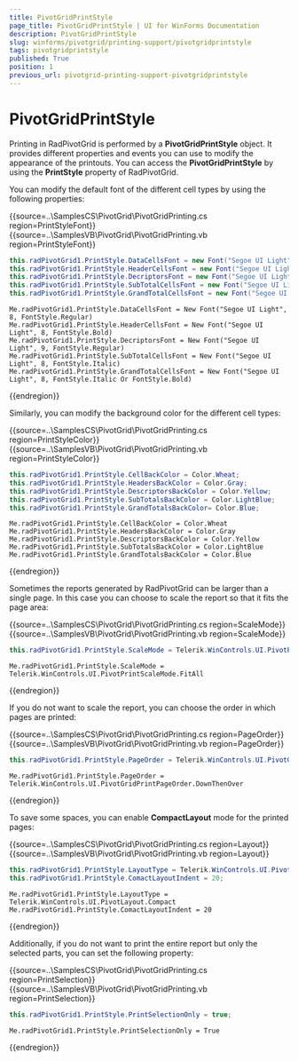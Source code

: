 ```yaml
---
title: PivotGridPrintStyle
page_title: PivotGridPrintStyle | UI for WinForms Documentation
description: PivotGridPrintStyle
slug: winforms/pivotgrid/printing-support/pivotgridprintstyle
tags: pivotgridprintstyle
published: True
position: 1
previous_url: pivotgrid-printing-support-pivotgridprintstyle
---
```


# PivotGridPrintStyle

Printing in RadPivotGrid is performed by a __PivotGridPrintStyle__ object. It provides different properties and events you can use to modify the appearance of the printouts. You can access the __PivotGridPrintStyle__ by using the __PrintStyle__ property of RadPivotGrid.

You can modify the default font of the different cell types by using the following properties:

{{source=..\SamplesCS\PivotGrid\PivotGridPrinting.cs region=PrintStyleFont}} 
{{source=..\SamplesVB\PivotGrid\PivotGridPrinting.vb region=PrintStyleFont}} 

````C#
this.radPivotGrid1.PrintStyle.DataCellsFont = new Font("Segoe UI Light", 8, FontStyle.Regular);
this.radPivotGrid1.PrintStyle.HeaderCellsFont = new Font("Segoe UI Light", 8, FontStyle.Bold);
this.radPivotGrid1.PrintStyle.DecriptorsFont = new Font("Segoe UI Light", 9, FontStyle.Regular);
this.radPivotGrid1.PrintStyle.SubTotalCellsFont = new Font("Segoe UI Light", 8, FontStyle.Italic);
this.radPivotGrid1.PrintStyle.GrandTotalCellsFont = new Font("Segoe UI Light", 8, FontStyle.Italic | FontStyle.Bold);

````
````VB.NET
Me.radPivotGrid1.PrintStyle.DataCellsFont = New Font("Segoe UI Light", 8, FontStyle.Regular)
Me.radPivotGrid1.PrintStyle.HeaderCellsFont = New Font("Segoe UI Light", 8, FontStyle.Bold)
Me.radPivotGrid1.PrintStyle.DecriptorsFont = New Font("Segoe UI Light", 9, FontStyle.Regular)
Me.radPivotGrid1.PrintStyle.SubTotalCellsFont = New Font("Segoe UI Light", 8, FontStyle.Italic)
Me.radPivotGrid1.PrintStyle.GrandTotalCellsFont = New Font("Segoe UI Light", 8, FontStyle.Italic Or FontStyle.Bold)

````

{{endregion}}

Similarly, you can modify the background color for the different cell types:

{{source=..\SamplesCS\PivotGrid\PivotGridPrinting.cs region=PrintStyleColor}} 
{{source=..\SamplesVB\PivotGrid\PivotGridPrinting.vb region=PrintStyleColor}} 

````C#
this.radPivotGrid1.PrintStyle.CellBackColor = Color.Wheat;
this.radPivotGrid1.PrintStyle.HeadersBackColor = Color.Gray;
this.radPivotGrid1.PrintStyle.DescriptorsBackColor = Color.Yellow;
this.radPivotGrid1.PrintStyle.SubTotalsBackColor = Color.LightBlue;
this.radPivotGrid1.PrintStyle.GrandTotalsBackColor= Color.Blue;

````
````VB.NET
Me.radPivotGrid1.PrintStyle.CellBackColor = Color.Wheat
Me.radPivotGrid1.PrintStyle.HeadersBackColor = Color.Gray
Me.radPivotGrid1.PrintStyle.DescriptorsBackColor = Color.Yellow
Me.radPivotGrid1.PrintStyle.SubTotalsBackColor = Color.LightBlue
Me.radPivotGrid1.PrintStyle.GrandTotalsBackColor = Color.Blue

````

{{endregion}}

Sometimes the reports generated by RadPivotGrid can be larger than a single page. In this case you can choose to scale the report so that it fits the page area:

{{source=..\SamplesCS\PivotGrid\PivotGridPrinting.cs region=ScaleMode}} 
{{source=..\SamplesVB\PivotGrid\PivotGridPrinting.vb region=ScaleMode}} 

````C#
this.radPivotGrid1.PrintStyle.ScaleMode = Telerik.WinControls.UI.PivotPrintScaleMode.FitAll;

````
````VB.NET
Me.radPivotGrid1.PrintStyle.ScaleMode = Telerik.WinControls.UI.PivotPrintScaleMode.FitAll

````

{{endregion}}

If you do not want to scale the report, you can choose the order in which pages are printed:

{{source=..\SamplesCS\PivotGrid\PivotGridPrinting.cs region=PageOrder}} 
{{source=..\SamplesVB\PivotGrid\PivotGridPrinting.vb region=PageOrder}} 

````C#
this.radPivotGrid1.PrintStyle.PageOrder = Telerik.WinControls.UI.PivotGridPrintPageOrder.DownThenOver;

````
````VB.NET
Me.radPivotGrid1.PrintStyle.PageOrder = Telerik.WinControls.UI.PivotGridPrintPageOrder.DownThenOver

````

{{endregion}}

To save some spaces, you can enable __CompactLayout__ mode for the printed pages:

{{source=..\SamplesCS\PivotGrid\PivotGridPrinting.cs region=Layout}} 
{{source=..\SamplesVB\PivotGrid\PivotGridPrinting.vb region=Layout}} 

````C#
this.radPivotGrid1.PrintStyle.LayoutType = Telerik.WinControls.UI.PivotLayout.Compact;
this.radPivotGrid1.PrintStyle.ComactLayoutIndent = 20;

````
````VB.NET
Me.radPivotGrid1.PrintStyle.LayoutType = Telerik.WinControls.UI.PivotLayout.Compact
Me.radPivotGrid1.PrintStyle.ComactLayoutIndent = 20

````

{{endregion}}

Additionally, if you do not want to print the entire report but only the selected parts, you can set the following property:

{{source=..\SamplesCS\PivotGrid\PivotGridPrinting.cs region=PrintSelection}} 
{{source=..\SamplesVB\PivotGrid\PivotGridPrinting.vb region=PrintSelection}} 

````C#
this.radPivotGrid1.PrintStyle.PrintSelectionOnly = true;

````
````VB.NET
Me.radPivotGrid1.PrintStyle.PrintSelectionOnly = True

````

{{endregion}}